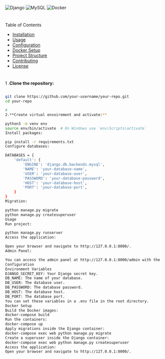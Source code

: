 ![Django](https://img.shields.io/static/v1?label=Django&message=5.0&color=092E20&style=plastic&logo=django&logoWidth=40&logoHeight=40)
![MySQL](https://img.shields.io/static/v1?label=MySQL&message=8.0&color=00758F&style=plastic&logo=mysql&logoWidth=40&logoHeight=40)
![Docker](https://img.shields.io/static/v1?label=Docker&message=20.10&color=2496ED&style=plastic&logo=docker&logoWidth=40&logoHeight=40)
 #

Table of Contents
- [Installation](#installation)
- [Usage](#usage)
- [Configuration](#configuration)
- [Docker Setup](#docker-setup)
- [Project Structure](#project-structure)
- [Contributing](#contributing)
- [License](#license)
#

1 .**Clone the repository:**
```bash

git clone https://github.com/your-username/your-repo.git
cd your-repo

#
2.**Create virtual envoirement and activate:**

python3 -m venv env
source env/bin/activate  # On Windows use `env\Scripts\activate`
Install packages:

pip install -r requirements.txt
Configure databases:

DATABASES = {
    'default': {
        'ENGINE': 'django.db.backends.mysql',
        'NAME': 'your-database-name',
        'USER': 'your-database-user',
        'PASSWORD': 'your-database-password',
        'HOST': 'your-database-host',
        'PORT': 'your-database-port',
    }
}
Migration:

python manage.py migrate
python manage.py createsuperuser
Usage
Run project:

python manage.py runserver
Access the application:

Open your browser and navigate to http://127.0.0.1:8000/.
Admin Panel:

You can access the admin panel at http://127.0.0.1:8000/admin with the superuser credentials created earlier.
Configuration
Environment Variables
DJANGO_SECRET_KEY: Your Django secret key.
DB_NAME: The name of your database.
DB_USER: The database user.
DB_PASSWORD: The database password.
DB_HOST: The database host.
DB_PORT: The database port.
You can set these variables in a .env file in the root directory.
Docker Setup
Build the Docker images:
docker-compose build
Run the containers:
docker-compose up
Apply migrations inside the Django container:
docker-compose exec web python manage.py migrate
Create a superuser inside the Django container:
docker-compose exec web python manage.py createsuperuser
Access the application:
Open your browser and navigate to http://127.0.0.1:8000/.

